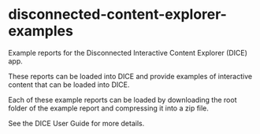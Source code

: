 # disconnected-content-explorer-examples
Example reports for the Disconnected Interactive Content Explorer (DICE) app.

These reports can be loaded into DICE and provide examples of interactive content that can be loaded into DICE. 

Each of these example reports can be loaded by downloading the root folder of the example report and compressing it into a zip file. 

See the DICE User Guide for more details.
